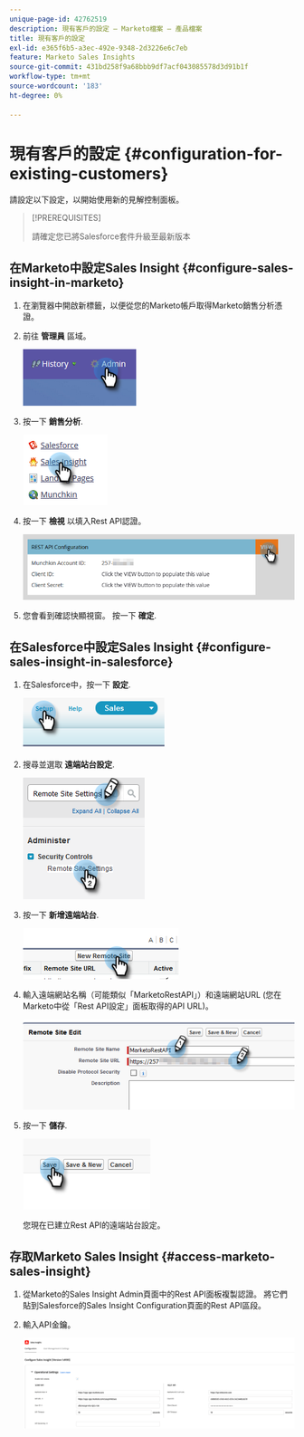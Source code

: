 ```yaml
---
unique-page-id: 42762519
description: 現有客戶的設定 — Marketo檔案 — 產品檔案
title: 現有客戶的設定
exl-id: e365f6b5-a3ec-492e-9348-2d3226e6c7eb
feature: Marketo Sales Insights
source-git-commit: 431bd258f9a68bbb9df7acf043085578d3d91b1f
workflow-type: tm+mt
source-wordcount: '183'
ht-degree: 0%

---
```


# 現有客戶的設定 {#configuration-for-existing-customers}

請設定以下設定，以開始使用新的見解控制面板。

>[!PREREQUISITES]
>
>請確定您已將Salesforce套件升級至最新版本

## 在Marketo中設定Sales Insight {#configure-sales-insight-in-marketo}

1. 在瀏覽器中開啟新標籤，以便從您的Marketo帳戶取得Marketo銷售分析憑證。

1. 前往 **管理員** 區域。

   ![](assets/configuration-for-existing-customers-1.png)

1. 按一下 **銷售分析**.

   ![](assets/configuration-for-existing-customers-2.png)

1. 按一下 **檢視** 以填入Rest API認證。

   ![](assets/configuration-for-existing-customers-3.png)

1. 您會看到確認快顯視窗。 按一下 **確定**.

## 在Salesforce中設定Sales Insight {#configure-sales-insight-in-salesforce}

1. 在Salesforce中，按一下 **設定**.

   ![](assets/configuration-for-existing-customers-4.png)

1. 搜尋並選取 **遠端站台設定**.

   ![](assets/configuration-for-existing-customers-5.png)

1. 按一下 **新增遠端站台**.

   ![](assets/configuration-for-existing-customers-6.png)

1. 輸入遠端網站名稱（可能類似「MarketoRestAPI」）和遠端網站URL (您在Marketo中從「Rest API設定」面板取得的API URL)。

   ![](assets/configuration-for-existing-customers-7.png)

1. 按一下 **儲存**.

   ![](assets/configuration-for-existing-customers-8.png)

   您現在已建立Rest API的遠端站台設定。

## 存取Marketo Sales Insight {#access-marketo-sales-insight}

1. 從Marketo的Sales Insight Admin頁面中的Rest API面板複製認證。 將它們貼到Salesforce的Sales Insight Configuration頁面的Rest API區段。

1. 輸入API金鑰。

   ![](assets/configuration-for-existing-customers-9.png)
